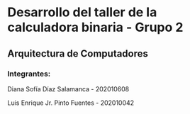 <h1>Desarrollo del taller de la calculadora binaria - Grupo 2</h1>
<h2>Arquitectura de Computadores</h2>
<h3>Integrantes:</h3>
<p>Diana Sofía Díaz Salamanca - 202010608</p>
<p>Luis Enrique Jr. Pinto Fuentes - 202010042</p>

